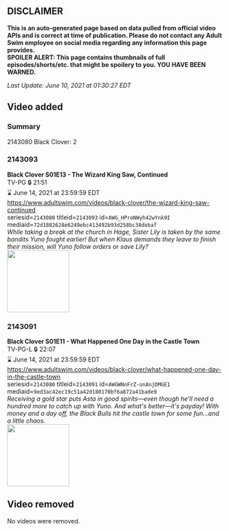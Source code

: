 ## DISCLAIMER
**This is an auto-generated page based on data pulled from official video APIs and is correct at time of publication. Please do not contact any Adult Swim employee on social media regarding any information this page provides.**  
**SPOILER ALERT: This page contains thumbnails of full episodes/shorts/etc. that might be spoilery to you. YOU HAVE BEEN WARNED.**  

_Last Update: June 10, 2021 at 01:30:27 EDT_
## Video added
### Summary
2143080 Black Clover: 2  
### 2143093
**Black Clover S01E13 - The Wizard King Saw, Continued**  
TV-PG 🔒 21:51  
⌛ June 14, 2021 at 23:59:59 EDT  
https://www.adultswim.com/videos/black-clover/the-wizard-king-saw-continued  
seriesid=`2143080` titleid=`2143093` id=`AWG_HProNWyh42wYnk9I` mediaid=`72d1882628e6249ebc413492b93d258bc38debaf`  
_While taking a break at the church in Hage, Sister Lily is taken by the same bandits Yuno fought earlier! But when Klaus demands they leave to finish their mission, will Yuno follow orders or save Lily?_  
<a href="https://i.cdn.turner.com/adultswim/big/image-upload/thumbnails/thumb-2_image-151967407854917.jpg"><img src="https://i.cdn.turner.com/adultswim/big/image-upload/thumbnails/thumb-2_image-151967407854917.jpg" height="144px" /></a>
### 2143091
**Black Clover S01E11 - What Happened One Day in the Castle Town**  
TV-PG-L 🔒 22:07  
⌛ June 14, 2021 at 23:59:59 EDT  
https://www.adultswim.com/videos/black-clover/what-happened-one-day-in-the-castle-town  
seriesid=`2143080` titleid=`2143091` id=`AWGWNnFrZ-onAnjDMGE1` mediaid=`9ed3ac42ec19c51a42d180170bf6a872a41bade9`  
_Receiving a gold star puts Asta in good spirits—even though he'll need a hundred more to catch up with Yuno. And what's better—it's payday! With money and a day off, the Black Bulls hit the castle town for some fun…and a little chaos._  
<a href="https://i.cdn.turner.com/adultswim/big/image-upload/thumbnails/thumb-2_image-15191661142939.jpg"><img src="https://i.cdn.turner.com/adultswim/big/image-upload/thumbnails/thumb-2_image-15191661142939.jpg" height="144px" /></a>
## Video removed
No videos were removed.  
